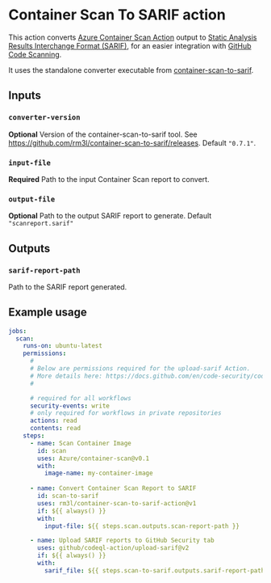 # Container Scan To SARIF action

This action converts [Azure Container Scan Action](https://github.com/Azure/container-scan#action-output) output to [Static Analysis Results Interchange Format (SARIF)](https://sarifweb.azurewebsites.net/), for an easier integration with [GitHub Code Scanning](https://docs.github.com/en/code-security/code-scanning/automatically-scanning-your-code-for-vulnerabilities-and-errors/about-code-scanning).

It uses the standalone converter executable from [container-scan-to-sarif](https://github.com/rm3l/container-scan-to-sarif).

## Inputs

### `converter-version`

**Optional** Version of the container-scan-to-sarif tool. See https://github.com/rm3l/container-scan-to-sarif/releases. Default `"0.7.1"`.

### `input-file`

**Required** Path to the input Container Scan report to convert.

### `output-file`

**Optional** Path to the output SARIF report to generate. Default `"scanreport.sarif"`

## Outputs

### `sarif-report-path`

Path to the SARIF report generated.

## Example usage

```yaml
jobs:
  scan:
    runs-on: ubuntu-latest
    permissions:
      #
      # Below are permissions required for the upload-sarif Action.
      # More details here: https://docs.github.com/en/code-security/code-scanning/integrating-with-code-scanning/uploading-a-sarif-file-to-github
      #

      # required for all workflows
      security-events: write
      # only required for workflows in private repositories
      actions: read
      contents: read
    steps:
      - name: Scan Container Image
        id: scan
        uses: Azure/container-scan@v0.1
        with:
          image-name: my-container-image
    
      - name: Convert Container Scan Report to SARIF
        id: scan-to-sarif
        uses: rm3l/container-scan-to-sarif-action@v1
        if: ${{ always() }}
        with:
          input-file: ${{ steps.scan.outputs.scan-report-path }}

      - name: Upload SARIF reports to GitHub Security tab
        uses: github/codeql-action/upload-sarif@v2
        if: ${{ always() }}
        with:
          sarif_file: ${{ steps.scan-to-sarif.outputs.sarif-report-path }}
```

